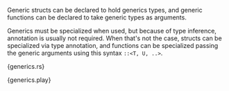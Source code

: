 Generic structs can be declared to hold generics types, and generic functions
can be declared to take generic types as arguments.

Generics must be specialized when used, but because of type inference,
annotation is usually not required. When that's not the case, structs can be
specialized via type annotation, and functions can be specialized passing the
generic arguments using this syntax `::<T, U, ..>`.

{generics.rs}

{generics.play}
